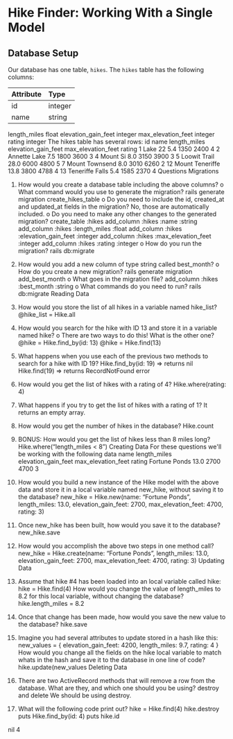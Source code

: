 # Hike Finder: Working With a Single Model

## Database Setup
Our database has one table, `hikes`. The `hikes` table has the following columns:

Attribute | Type
:------------- | :-------------
id|integer
name|string
length_miles	float
elevation_gain_feet	integer
max_elevation_feet	integer
rating	integer
The hikes table has several rows:
id	name	length_miles	elevation_gain_feet	max_elevation_feet	rating
1	Lake 22	5.4	1350	2400	4
2	Annette Lake	7.5	1800	3600	3
4	Mount Si	8.0	3150	3900	3
5	Loowit Trail	28.0	6000	4800	5
7	Mount Townsend	8.0	3010	6260	2
12	Mount Teneriffe	13.8	3800	4788	4
13	Teneriffe Falls	5.4	1585	2370	4
Questions
Migrations
1.	How would you create a database table including the above columns?
o	What command would you use to generate the migration?
rails generate migration create_hikes_table
o	Do you need to include the id, created_at and updated_at fields in the migration?
No, those are automatically included.
o	Do you need to make any other changes to the generated migration?
create_table :hikes
add_column :hikes :name :string
add_column :hikes :length_miles :float
add_column :hikes :elevation_gain_feet :integer
add_column :hikes :max_elevation_feet :integer
add_column :hikes :rating :integer
o	How do you run the migration?
rails db:migrate
2.	How would you add a new column of type string called best_month?
o	How do you create a new migration?
rails generate migration add_best_month
o	What goes in the migration file?
add_column :hikes :best_month :string
o	What commands do you need to run?
rails db:migrate
Reading Data
1.	How would you store the list of all hikes in a variable named hike_list?
@hike_list = Hike.all
2.	How would you search for the hike with ID 13 and store it in a variable named hike?
o	There are two ways to do this! What is the other one?
@hike = Hike.find_by(id: 13)
@hike = Hike.find(13)
3.	What happens when you use each of the previous two methods to search for a hike with ID 19?
Hike.find_by(id: 19) => returns nil
Hike.find(19) => returns RecordNotFound error
4.	How would you get the list of hikes with a rating of 4?
Hike.where(rating: 4)
5.	What happens if you try to get the list of hikes with a rating of 1?
It returns an empty array.
6.	How would you get the number of hikes in the database?
Hike.count
7.	BONUS: How would you get the list of hikes less than 8 miles long?
Hike.where(“length_miles <  8”)
Creating Data
For these questions we'll be working with the following data
name	length_miles	elevation_gain_feet	max_elevation_feet	rating
Fortune Ponds	13.0	2700	4700	3
1.	How would you build a new instance of the Hike model with the above data and store it in a local variable named new_hike, without saving it to the database?
new_hike = Hike.new(name: “Fortune Ponds”, length_miles: 13.0, elevation_gain_feet: 2700, max_elevation_feet: 4700, rating: 3)
2.	Once new_hike has been built, how would you save it to the database?
new_hike.save
3.	How would you accomplish the above two steps in one method call?
new_hike = Hike.create(name: “Fortune Ponds”, length_miles: 13.0, elevation_gain_feet: 2700, max_elevation_feet: 4700, rating: 3)
Updating Data
1.	Assume that hike #4 has been loaded into an local variable called hike:
hike = Hike.find(4)
How would you change the value of length_miles to 8.2 for this local variable, without changing the database?
hike.length_miles = 8.2
2.	Once that change has been made, how would you save the new value to the database?
hike.save
3.	Imagine you had several attributes to update stored in a hash like this:
	new_values = {
    elevation_gain_feet: 4200,
    length_miles: 9.7,
    rating: 4
}
How would you change all the fields on the hike local variable to match whats in the hash and save it to the database in one line of code?
hike.update(new_values
Deleting Data
1.	There are two ActiveRecord methods that will remove a row from the database. What are they, and which one should you be using?
destroy and delete
We should be using destroy.


2.	What will the following code print out?
hike = Hike.find(4)
hike.destroy
puts Hike.find_by(id: 4)
puts hike.id


nil
4


